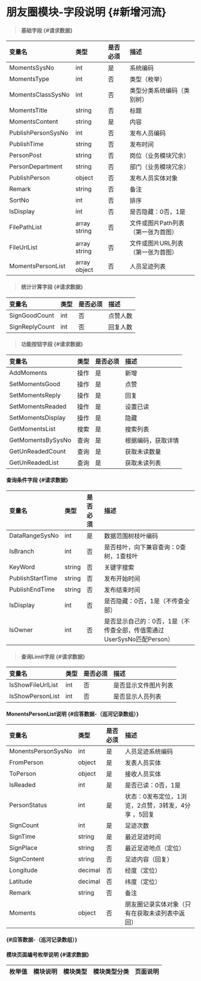 # 朋友圈模块-字段说明 {#新增河流}

> #### 基础字段 {#请求数据}

| 变量名 | 类型 | 是否必须 | 描述 |
| :--- | :--- | :--- | :--- |
| MomentsSysNo | int | 是 | 系统编码 |
| MomentsType | int | 否 | 类型（枚举） |
| MomentsClassSysNo | int | 否 | 类型分类系统编码（类别树） |
| MomentsTitle | string | 否 | 标题 |
| MomentsContent | string | 是 | 内容 |
| PublishPersonSysNo | int | 否 | 发布人员编码 |
| PublishTime | string | 否 | 发布时间 |
| PersonPost | string | 否 | 岗位（业务模块冗余） |
| PersonDepartment | string | 否 | 部门（业务模块冗余） |
| PublishPerson | object | 否 | 发布人员实体对象 |
| Remark | string | 否 | 备注 |
| SortNo | int | 否 | 排序 |
| IsDisplay | int | 否 | 是否隐藏：0否，1是 |
| FilePathList | array string | 否 | 文件或图片Path列表（第一张为首图） |
| FileUrlList | array string | 否 | 文件或图片URL列表（第一张为首图） |
| MomentsPersonList | array object | 否 | 人员足迹列表 |

> #### 统计计算字段 {#请求数据}

| 变量名 | 类型 | 是否必须 | 描述 |
| :--- | :--- | :--- | :--- |
| SignGoodCount | int | 否 | 点赞人数 |
| SignReplyCount | int | 否 | 回复人数 |

> #### 功能按钮字段 {#请求数据}

| 变量名 | 类型 | 是否必须 | 描述 |
| :--- | :--- | :--- | :--- |
| AddMoments | 操作 | 是 | 新增 |
| SetMomentsGood | 操作 | 是 | 点赞 |
| SetMomentsReply | 操作 | 是 | 回复 |
| SetMomentsReaded | 操作 | 是 | 设置已读 |
| SetMomentsDisplay | 操作 | 是 | 隐藏 |
| GetMomentsList | 搜索 | 是 | 搜索列表 |
| GetMomentsBySysNo | 查询 | 是 | 根据编码，获取详情 |
| GetUnReadedCount | 查询 | 是 | 获取未读数量 |
| GetUnReadedList | 查询 | 是 | 获取未读列表 |

#### 查询条件字段 {#请求数据}

| 变量名 | 类型 | 是否必须 | 描述 |
| :--- | :--- | :--- | :--- |
| DataRangeSysNo | int | 是 | 数据范围树枝叶编码 |
| IsBranch | int | 否 | 是否枝叶，向下兼容查询：0查树，1查枝叶 |
| KeyWord | string | 否 | 关键字搜索 |
| PublishStartTime | string | 否 | 发布开始时间 |
| PublishEndTime | string | 否 | 发布结束时间 |
| IsDisplay | int | 否 | 是否隐藏：0否，1是（不传查全部） |
| IsOwner | int | 否 | 是否显示自己的：0否，1是（不传查全部，传值需通过UserSysNo匹配Person） |

> #### 查询Limit字段 {#请求数据}

| 变量名 | 类型 | 是否必须 | 描述 |
| :--- | :--- | :--- | :--- |
| IsShowFileUrlList | int | 否 | 是否显示文件图片列表 |
| IsShowPersonList | int | 否 | 是否显示人员列表 |

#### MonentsPersonList说明 {#应答数据-（巡河记录数组）}

| 变量名 | 类型 | 是否必须 | 描述 |
| :--- | :--- | :--- | :--- |
| MonentsPersonSysNo | int | 是 | 人员足迹系统编码 |
| FromPerson | object | 是 | 发表人员实体 |
| ToPerson | object | 是 | 接收人员实体 |
| IsReaded | int | 是 | 是否已读：0否，1是 |
| PersonStatus | int | 是 | 状态：0发布定位，1浏览，2点赞，3转发，4分享 ，5回复 |
| SignCount | int | 是 | 足迹次数 |
| SignTime | string | 是 | 最近足迹时间 |
| SignPlace | string | 否 | 最近足迹地点（定位） |
| SignContent | string | 否 | 足迹内容（回复） |
| Longitude | decimal | 否 | 经度（定位） |
| Latitude | decimal | 否 | 纬度（定位） |
| Remark | string | 否 | 备注 |
| Moments | object | 否 | 朋友圈记录实体对象（只有在获取未读列表中返回） |

####  {#应答数据-（巡河记录数组）}

#### 模块页面编号枚举说明 {#请求数据}

| 枚举值 | 模块说明 | 模块类型 | 模块类型分类 | 页面说明 |
| :--- | :--- | :--- | :--- | :--- |




